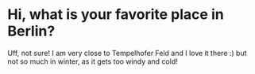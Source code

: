 # Hi, what is your favorite place in Berlin?

Uff, not sure! I am very close to Tempelhofer Feld and I love it there :) but not so much in winter, as it gets too windy and cold! 
